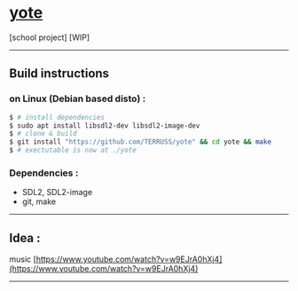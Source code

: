 # <u>yote</u>

[school project] [WIP]

---

## Build instructions

### on Linux (Debian based disto) :

```bash
$ # install dependencies
$ sudo apt install libsdl2-dev libsdl2-image-dev
$ # clone & build
$ git install "https://github.com/TERRUSS/yote" && cd yote && make
$ # exectutable is now at ./yote
```

### Dependencies :

  - SDL2, SDL2-image
  - git, make

---

## Idea :

music [https://www.youtube.com/watch?v=w9EJrA0hXj4](https://www.youtube.com/watch?v=w9EJrA0hXj4)

---
